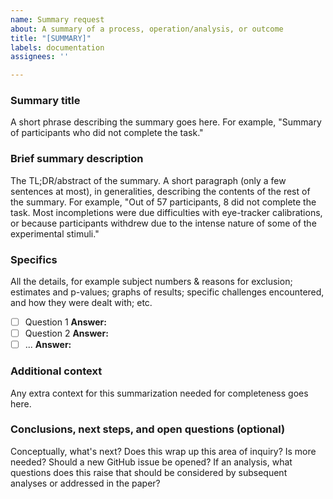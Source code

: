 ```yaml
---
name: Summary request
about: A summary of a process, operation/analysis, or outcome
title: "[SUMMARY]"
labels: documentation
assignees: ''

---
```


### Summary title

A short phrase describing the summary goes here. For example, "Summary of participants who did not complete the task."

### Brief summary description

The TL;DR/abstract of the summary. A short paragraph (only a few sentences at most), in generalities, describing the contents of the rest of the summary. For example, "Out of 57 participants, 8 did not complete the task. Most incompletions were due difficulties with eye-tracker calibrations, or because participants withdrew due to the intense nature of some of the experimental stimuli."

### Specifics

All the details, for example subject numbers & reasons for exclusion; estimates and p-values; graphs of results; specific challenges encountered, and how they were dealt with; etc.

- [ ] Question 1
**Answer:**
- [ ] Question 2
**Answer:**
- [ ] ...
**Answer:**

### Additional context

Any extra context for this summarization needed for completeness goes here.

### Conclusions, next steps, and open questions (optional)

Conceptually, what's next? Does this wrap up this area of inquiry? Is more needed? Should a new GitHub issue be opened? If an analysis, what questions does this raise that should be considered by subsequent analyses or addressed in the paper?
